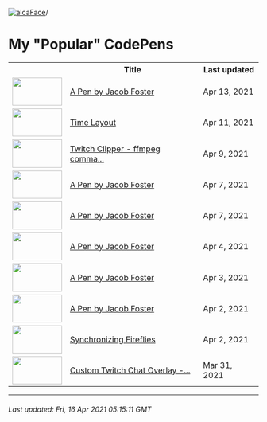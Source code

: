 [![alcaFace](https://camo.githubusercontent.com/2ee094c4af74cb0ec2e19388fccfb809837623e3/68747470733a2f2f7374617469632d63646e2e6a74766e772e6e65742f656d6f7469636f6e732f76312f3332383632362f312e30)](https://twitch.tv/Alca)/

# My "Popular" CodePens

<table>
	<tr>
		<th></th>
		<th>Title</th>
		<th>Last updated</th>
	</tr>
	<tr>
		<td><a href="https://codepen.io/Alca/pen/KKaoWwm" rel="nofollow"><img src="https://assets.codepen.io/64018/internal/screenshots/pens/KKaoWwm.default.png?width=100&height=56.25&quality=80" width="100" height="56.25"></a></td>
		<td><a href="https://codepen.io/Alca/pen/KKaoWwm" rel="nofollow">A Pen by Jacob Foster</a></td>
		<td>Apr 13, 2021</td>
	</tr>
	<tr>
		<td><a href="https://codepen.io/Alca/pen/dyYJWBZ" rel="nofollow"><img src="https://assets.codepen.io/64018/internal/screenshots/pens/dyYJWBZ.default.png?width=100&height=56.25&quality=80" width="100" height="56.25"></a></td>
		<td><a href="https://codepen.io/Alca/pen/dyYJWBZ" rel="nofollow">Time Layout</a></td>
		<td>Apr 11, 2021</td>
	</tr>
	<tr>
		<td><a href="https://codepen.io/Alca/pen/jOMgNeQ" rel="nofollow"><img src="https://assets.codepen.io/64018/internal/screenshots/pens/jOMgNeQ.default.png?width=100&height=56.25&quality=80" width="100" height="56.25"></a></td>
		<td><a href="https://codepen.io/Alca/pen/jOMgNeQ" rel="nofollow">Twitch Clipper - ffmpeg comma...</a></td>
		<td>Apr 9, 2021</td>
	</tr>
	<tr>
		<td><a href="https://codepen.io/Alca/pen/yLgzYJj" rel="nofollow"><img src="https://assets.codepen.io/64018/internal/screenshots/pens/yLgzYJj.default.png?width=100&height=56.25&quality=80" width="100" height="56.25"></a></td>
		<td><a href="https://codepen.io/Alca/pen/yLgzYJj" rel="nofollow">A Pen by Jacob Foster</a></td>
		<td>Apr 7, 2021</td>
	</tr>
	<tr>
		<td><a href="https://codepen.io/Alca/pen/vYgJXjz" rel="nofollow"><img src="https://assets.codepen.io/64018/internal/screenshots/pens/vYgJXjz.default.png?width=100&height=56.25&quality=80" width="100" height="56.25"></a></td>
		<td><a href="https://codepen.io/Alca/pen/vYgJXjz" rel="nofollow">A Pen by Jacob Foster</a></td>
		<td>Apr 7, 2021</td>
	</tr>
	<tr>
		<td><a href="https://codepen.io/Alca/pen/BapRdPo" rel="nofollow"><img src="https://assets.codepen.io/64018/internal/screenshots/pens/BapRdPo.default.png?width=100&height=56.25&quality=80" width="100" height="56.25"></a></td>
		<td><a href="https://codepen.io/Alca/pen/BapRdPo" rel="nofollow">A Pen by Jacob Foster</a></td>
		<td>Apr 4, 2021</td>
	</tr>
	<tr>
		<td><a href="https://codepen.io/Alca/pen/wvgdgJY" rel="nofollow"><img src="https://assets.codepen.io/64018/internal/screenshots/pens/wvgdgJY.default.png?width=100&height=56.25&quality=80" width="100" height="56.25"></a></td>
		<td><a href="https://codepen.io/Alca/pen/wvgdgJY" rel="nofollow">A Pen by Jacob Foster</a></td>
		<td>Apr 3, 2021</td>
	</tr>
	<tr>
		<td><a href="https://codepen.io/Alca/pen/YzNZerG" rel="nofollow"><img src="https://assets.codepen.io/64018/internal/screenshots/pens/YzNZerG.default.png?width=100&height=56.25&quality=80" width="100" height="56.25"></a></td>
		<td><a href="https://codepen.io/Alca/pen/YzNZerG" rel="nofollow">A Pen by Jacob Foster</a></td>
		<td>Apr 2, 2021</td>
	</tr>
	<tr>
		<td><a href="https://codepen.io/Alca/pen/JjEEBxv" rel="nofollow"><img src="https://assets.codepen.io/64018/internal/screenshots/pens/JjEEBxv.default.png?width=100&height=56.25&quality=80" width="100" height="56.25"></a></td>
		<td><a href="https://codepen.io/Alca/pen/JjEEBxv" rel="nofollow">Synchronizing Fireflies</a></td>
		<td>Apr 2, 2021</td>
	</tr>
	<tr>
		<td><a href="https://codepen.io/Alca/pen/wvgWVzP" rel="nofollow"><img src="https://assets.codepen.io/64018/internal/screenshots/pens/wvgWVzP.default.png?width=100&height=56.25&quality=80" width="100" height="56.25"></a></td>
		<td><a href="https://codepen.io/Alca/pen/wvgWVzP" rel="nofollow">Custom Twitch Chat Overlay -...</a></td>
		<td>Mar 31, 2021</td>
	</tr>
</table>

---

###### Last updated: Fri, 16 Apr 2021 05:15:11 GMT